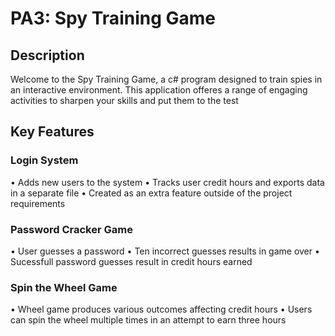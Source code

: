 # PA3: ﻿Spy Training Game
## Description

Welcome to the Spy Training Game, a c# program designed to train spies in an interactive environment. This application offeres a range of engaging activities to sharpen your skills and put them to the test

## Key Features

### Login System
• Adds new users to the system
• Tracks user credit hours and exports data in a separate file
• Created as an extra feature outside of the project requirements

### Password Cracker Game
• User guesses a password 
• Ten incorrect guesses results in game over
• Sucessfull password guesses result in credit hours earned

### Spin the Wheel Game
• Wheel game produces various outcomes affecting credit hours
• Users can spin the wheel multiple times in an attempt to earn three hours
